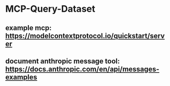 # MCP-Query-Dataset
 
## example mcp: https://modelcontextprotocol.io/quickstart/server
## document anthropic message tool: https://docs.anthropic.com/en/api/messages-examples
